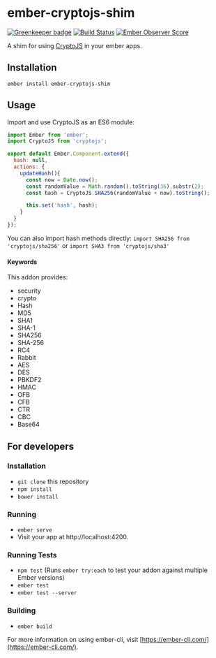# ember-cryptojs-shim

[![Greenkeeper badge](https://badges.greenkeeper.io/jrjohnson/ember-cryptojs-shim.svg)](https://greenkeeper.io/)
[![Build Status](https://travis-ci.org/jrjohnson/ember-cryptojs-shim.svg?branch=master)](https://travis-ci.org/jrjohnson/ember-cryptojs-shim)
[![Ember Observer Score](https://emberobserver.com/badges/ember-cryptojs-shim.svg)](https://emberobserver.com/addons/ember-cryptojs-shim)

A shim for using [CryptoJS](https://github.com/brix/crypto-js) in your ember apps.


## Installation
```
ember install ember-cryptojs-shim
```

## Usage
Import and use CryptoJS as an ES6 module:

```javascript
import Ember from 'ember';
import CryptoJS from 'cryptojs';

export default Ember.Component.extend({
  hash: null,
  actions: {
    updateHash(){
      const now = Date.now();
      const randomValue = Math.random().toString(36).substr(2);
      const hash = CryptoJS.SHA256(randomValue + now).toString();

      this.set('hash', hash);
    }
  }
});
```

You can also import hash methods directly:
`import SHA256 from 'cryptojs/sha256'`
or
`import SHA3 from 'cryptojs/sha3'`

#### Keywords
This addon provides:
* security
* crypto
* Hash
* MD5
* SHA1
* SHA-1
* SHA256
* SHA-256
* RC4
* Rabbit
* AES
* DES
* PBKDF2
* HMAC
* OFB
* CFB
* CTR
* CBC
* Base64

## For developers

### Installation

* `git clone` this repository
* `npm install`
* `bower install`

### Running

* `ember serve`
* Visit your app at http://localhost:4200.

### Running Tests

* `npm test` (Runs `ember try:each` to test your addon against multiple Ember versions)
* `ember test`
* `ember test --server`

### Building

* `ember build`

For more information on using ember-cli, visit [https://ember-cli.com/](https://ember-cli.com/).
